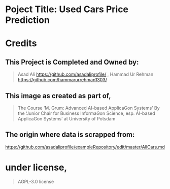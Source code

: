 # Poject Title: Used Cars Price Prediction

#        Credits
## This Project is Completed and Owned by: 
>  Asad Ali https://github.com/asadaliprofile/ ,
>  Hammad Ur Rehman https://github.com/hammarurrehman1303/

## This image as created as part of, 
>  The Course ‘M. Grum: Advanced AI-based ApplicaGon Systems’
>  By the ‘Junior Chair for Business InformaGon Science, esp. AI-based ApplicaGon Systems’ at University of Potsdam

## The origin where data is scrapped from:
https://github.com/asadaliprofile/exampleRepository/edit/master/AllCars.md

# under license, 
>  AGPL-3.0 license
